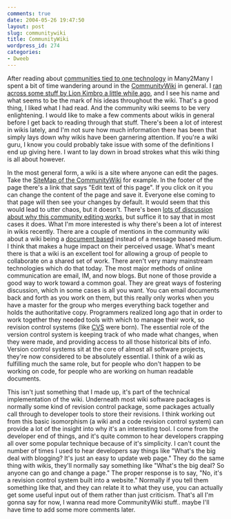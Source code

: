 ```yaml
---
comments: true
date: 2004-05-26 19:47:50
layout: post
slug: communitywiki
title: CommunityWiki
wordpress_id: 274
categories:
- Dweeb
---
```


After reading about [communities tied to one technology](http://www.corante.com/many/archives/2004/05/26/communities_tied_to_one_technology.php) in Many2Many I spent a bit of time wandering around in the [CommunityWiki](http://www.communitywiki.org/) in general. I [ran across some stuff by Lion Kimbro a little while ago](http://www.bitsplitter.net/blog/index.php?p=250), and I see his name and what seems to be the mark of his ideas throughout the wiki. That's a good thing, I liked what I had read. And the community wiki seems to be very enlightening. I would like to make a few comments about wikis in general before I get back to reading through that stuff. There's been a lot of interest in wikis lately, and I'm not sure how much information there has been that simply lays down why wikis have been garnering attention. If you're a wiki guru, I know you could probably take issue with some of the definitions I end up giving here. I want to lay down in broad strokes what this wiki thing is all about however.

In the most general form, a wiki is a site where anyone can edit the pages. Take the [SiteMap of the CommunityWiki](http://www.emacswiki.org/cgi-bin/community/SiteMap) for example. In the footer of the page there's a link that says "Edit text of this page". If you click on it you can change the content of the page and save it. Everyone else coming to that page will then see your changes by default. It would seem that this would lead to utter chaos, but it doesn't. There's been [lots of discussion about why this community editing works](http://c2.com/cgi/wiki?WhyWikiWorks), but suffice it to say that in most cases it does. What I'm more interested is why there's been a lot of interest in wikis recently. There are a couple of mentions in the community wiki about a wiki being a [document based](http://www.usemod.com/cgi-bin/mb.pl?DocumentMode) instead of a message based medium. I think that makes a huge impact on their perceived usage. What's meant there is that a wiki is an excellent tool for allowing a group of people to collaborate on a shared set of work. There aren't very many mainstream technologies which do that today. The most major methods of online communication are email, IM, and now blogs. But none of those provide a good way to work toward a common goal. They are great ways of fostering discussion, which in some cases is all you want. You can email documents back and forth as you work on them, but this really only works when you have a master for the group who merges everything back together and holds the authoritative copy. Programmers realized long ago that in order to work together they needed tools with which to manage their work, so revision control systems (like [CVS](http://www.gnu.org/directory/GNU/cvs.html) were born). The essential role of the version control system is keeping track of who made what changes, when they were made, and providing access to all those historical bits of info. Version control systems sit at the core of almost all software projects, they're now considered to be absolutely essential. I think of a wiki as fulfilling much the same role, but for people who don't happen to be working on code, for people who are working on human readable documents.

This isn't just something that I made up, it's part of the technical implementation of the wiki. Underneath most wiki software packages is normally some kind of revision control package, some packages actually call through to developer tools to store their revisions. I think working out from this basic isomorphism (a wiki and a code revision control system) can provide a lot of the insight into why it's an interesting tool. I come from the developer end of things, and it's quite common to hear developers crapping all over some popular technique because of it's simplicity. I can't count the number of times I used to hear developers say things like "What's the big deal with blogging? It's just an easy to update web page." They do the same thing with wikis, they'll normally say something like "What's the big deal? So anyone can go and change a page." The proper response is to say, "No, it's a revision control system built into a website." Normally if you tell them something like that, and they can relate it to what they use, you can actually get some useful input out of them rather than just criticism. That's all I'm gonna say for now, I wanna read more CommunityWiki stuff.. maybe I'll have time to add some more comments later.
